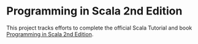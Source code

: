 Programming in Scala 2nd Edition
================================
This project tracks efforts to complete the official Scala Tutorial and book
[Programming in Scala 2nd Edition](http://www.artima.com/shop/programming_in_scala_2ed).
